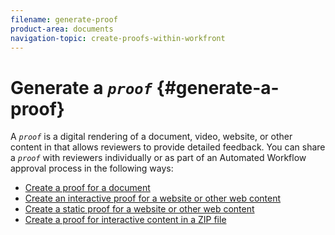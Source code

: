 ```yaml
---
filename: generate-proof
product-area: documents
navigation-topic: create-proofs-within-workfront
---
```




# Generate a *`proof`* {#generate-a-proof}

A *`proof`* is a digital rendering of a document, video, website, or other content in that allows reviewers to provide detailed feedback. You can share a *`proof`* with reviewers individually or as part of an Automated Workflow approval process in the following ways: 



* [Create a proof for a document](generate-proof-for-a-document.md) 
* [Create an interactive proof for a website or other web content](generate-interactive-proof-for-website-or-other-web-content.md) 
* [Create a static proof for a website or other web content](generate-static-proof-website-other-web-content.md) 
* [Create a proof for interactive content in a ZIP file](generate-proof-interactive-content-.md) 


